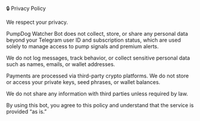 🔒 Privacy Policy

We respect your privacy.

PumpDog Watcher Bot does not collect, store, or share any personal data beyond your Telegram user ID and subscription status, which are used solely to manage access to pump signals and premium alerts.

We do not log messages, track behavior, or collect sensitive personal data such as names, emails, or wallet addresses.

Payments are processed via third-party crypto platforms. We do not store or access your private keys, seed phrases, or wallet balances.

We do not share any information with third parties unless required by law.

By using this bot, you agree to this policy and understand that the service is provided “as is.”
